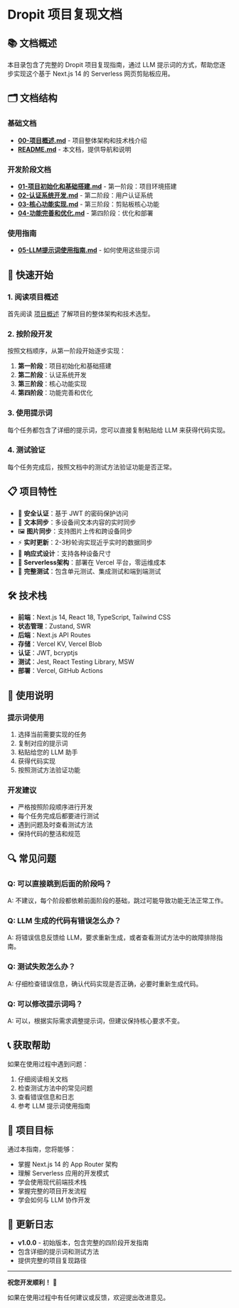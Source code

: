 # Dropit 项目复现文档

## 📚 文档概述

本目录包含了完整的 Dropit 项目复现指南，通过 LLM 提示词的方式，帮助您逐步实现这个基于 Next.js 14 的 Serverless 网页剪贴板应用。

## 🗂️ 文档结构

### 基础文档

- **[00-项目概述.md](./00-项目概述.md)** - 项目整体架构和技术栈介绍
- **[README.md](./README.md)** - 本文档，提供导航和说明

### 开发阶段文档

- **[01-项目初始化和基础搭建.md](./01-项目初始化和基础搭建.md)** - 第一阶段：项目环境搭建
- **[02-认证系统开发.md](./02-认证系统开发.md)** - 第二阶段：用户认证系统
- **[03-核心功能实现.md](./03-核心功能实现.md)** - 第三阶段：剪贴板核心功能
- **[04-功能完善和优化.md](./04-功能完善和优化.md)** - 第四阶段：优化和部署

### 使用指南

- **[05-LLM提示词使用指南.md](./05-LLM提示词使用指南.md)** - 如何使用这些提示词

## 🚀 快速开始

### 1. 阅读项目概述

首先阅读 [项目概述](./00-项目概述.md) 了解项目的整体架构和技术选型。

### 2. 按阶段开发

按照文档顺序，从第一阶段开始逐步实现：

1. **第一阶段**：项目初始化和基础搭建
2. **第二阶段**：认证系统开发
3. **第三阶段**：核心功能实现
4. **第四阶段**：功能完善和优化

### 3. 使用提示词

每个任务都包含了详细的提示词，您可以直接复制粘贴给 LLM 来获得代码实现。

### 4. 测试验证

每个任务完成后，按照文档中的测试方法验证功能是否正常。

## 📋 项目特性

- 🔐 **安全认证**：基于 JWT 的密码保护访问
- 📝 **文本同步**：多设备间文本内容的实时同步
- 🖼️ **图片同步**：支持图片上传和跨设备同步
- ⚡ **实时更新**：2-3秒轮询实现近乎实时的数据同步
- 📱 **响应式设计**：支持各种设备尺寸
- 🚀 **Serverless架构**：部署在 Vercel 平台，零运维成本
- 🧪 **完整测试**：包含单元测试、集成测试和端到端测试

## 🛠️ 技术栈

- **前端**：Next.js 14, React 18, TypeScript, Tailwind CSS
- **状态管理**：Zustand, SWR
- **后端**：Next.js API Routes
- **存储**：Vercel KV, Vercel Blob
- **认证**：JWT, bcryptjs
- **测试**：Jest, React Testing Library, MSW
- **部署**：Vercel, GitHub Actions

## 📖 使用说明

### 提示词使用

1. 选择当前需要实现的任务
2. 复制对应的提示词
3. 粘贴给您的 LLM 助手
4. 获得代码实现
5. 按照测试方法验证功能

### 开发建议

- 严格按照阶段顺序进行开发
- 每个任务完成后都要进行测试
- 遇到问题及时查看测试方法
- 保持代码的整洁和规范

## 🔍 常见问题

### Q: 可以直接跳到后面的阶段吗？

A: 不建议，每个阶段都依赖前面阶段的基础，跳过可能导致功能无法正常工作。

### Q: LLM 生成的代码有错误怎么办？

A: 将错误信息反馈给 LLM，要求重新生成，或者查看测试方法中的故障排除指南。

### Q: 测试失败怎么办？

A: 仔细检查错误信息，确认代码实现是否正确，必要时重新生成代码。

### Q: 可以修改提示词吗？

A: 可以，根据实际需求调整提示词，但建议保持核心要求不变。

## 📞 获取帮助

如果在使用过程中遇到问题：

1. 仔细阅读相关文档
2. 检查测试方法中的常见问题
3. 查看错误信息和日志
4. 参考 LLM 提示词使用指南

## 🎯 项目目标

通过本指南，您将能够：

- 掌握 Next.js 14 的 App Router 架构
- 理解 Serverless 应用的开发模式
- 学会使用现代前端技术栈
- 掌握完整的项目开发流程
- 学会如何与 LLM 协作开发

## 📝 更新日志

- **v1.0.0** - 初始版本，包含完整的四阶段开发指南
- 包含详细的提示词和测试方法
- 提供完整的项目复现路径

---

**祝您开发顺利！** 🚀

如果在使用过程中有任何建议或反馈，欢迎提出改进意见。
